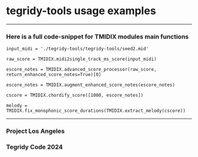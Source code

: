 # tegridy-tools usage examples

***

### Here is a full code-snippet for TMIDIX modules main functions

```
input_midi = './tegridy-tools/tegridy-tools/seed2.mid'

raw_score = TMIDIX.midi2single_track_ms_score(input_midi)

escore_notes = TMIDIX.advanced_score_processor(raw_score, return_enhanced_score_notes=True)[0]

escore_notes = TMIDIX.augment_enhanced_score_notes(escore_notes)

cscore = TMIDIX.chordify_score([1000, escore_notes])

melody = TMIDIX.fix_monophonic_score_durations(TMIDIX.extract_melody(cscore))
```

***

### Project Los Angeles
### Tegridy Code 2024
